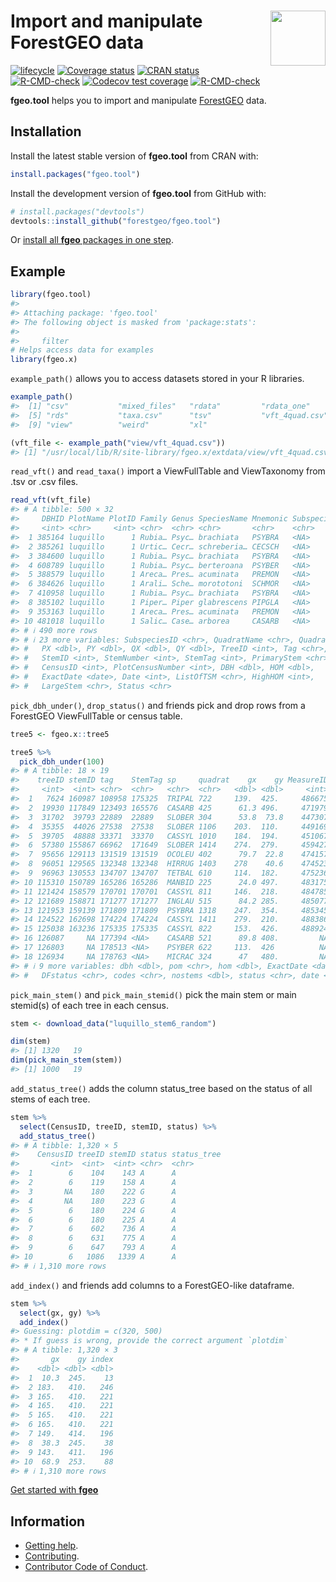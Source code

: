 
<!-- README.md is generated from README.Rmd. Please edit that file -->

# <img src="https://i.imgur.com/vTLlhbp.png" align="right" height=88 /> Import and manipulate ForestGEO data

<!-- badges: start -->

[![lifecycle](https://img.shields.io/badge/lifecycle-maturing-blue.svg)](https://lifecycle.r-lib.org/articles/stages.html)
[![Coverage
status](https://coveralls.io/repos/github/forestgeo/fgeo.tool/badge.svg)](https://coveralls.io/github/forestgeo/fgeo.tool)
[![CRAN
status](https://www.r-pkg.org/badges/version/fgeo.tool)](https://cran.r-project.org/package=fgeo.tool)
[![R-CMD-check](https://github.com/forestgeo/fgeo.tool/workflows/R-CMD-check/badge.svg)](https://github.com/forestgeo/fgeo.tool/actions)
[![Codecov test
coverage](https://codecov.io/gh/forestgeo/fgeo.tool/branch/main/graph/badge.svg)](https://app.codecov.io/gh/forestgeo/fgeo.tool?branch=main)
[![R-CMD-check](https://github.com/forestgeo/fgeo.tool/actions/workflows/R-CMD-check.yaml/badge.svg)](https://github.com/forestgeo/fgeo.tool/actions/workflows/R-CMD-check.yaml)
<!-- badges: end -->

**fgeo.tool** helps you to import and manipulate
[ForestGEO](https://forestgeo.si.edu/) data.

## Installation

Install the latest stable version of **fgeo.tool** from CRAN with:

``` r
install.packages("fgeo.tool")
```

Install the development version of **fgeo.tool** from GitHub with:

``` r
# install.packages("devtools")
devtools::install_github("forestgeo/fgeo.tool")
```

Or [install all **fgeo** packages in one
step](https://forestgeo.github.io/fgeo//index.html#installation).

## Example

``` r
library(fgeo.tool)
#> 
#> Attaching package: 'fgeo.tool'
#> The following object is masked from 'package:stats':
#> 
#>     filter
# Helps access data for examples
library(fgeo.x)
```

`example_path()` allows you to access datasets stored in your R
libraries.

``` r
example_path()
#>  [1] "csv"           "mixed_files"   "rdata"         "rdata_one"    
#>  [5] "rds"           "taxa.csv"      "tsv"           "vft_4quad.csv"
#>  [9] "view"          "weird"         "xl"

(vft_file <- example_path("view/vft_4quad.csv"))
#> [1] "/usr/local/lib/R/site-library/fgeo.x/extdata/view/vft_4quad.csv"
```

`read_vft()` and `read_taxa()` import a ViewFullTable and ViewTaxonomy
from .tsv or .csv files.

``` r
read_vft(vft_file)
#> # A tibble: 500 × 32
#>     DBHID PlotName PlotID Family Genus SpeciesName Mnemonic Subspecies SpeciesID
#>     <int> <chr>     <int> <chr>  <chr> <chr>       <chr>    <chr>          <int>
#>  1 385164 luquillo      1 Rubia… Psyc… brachiata   PSYBRA   <NA>             185
#>  2 385261 luquillo      1 Urtic… Cecr… schreberia… CECSCH   <NA>              74
#>  3 384600 luquillo      1 Rubia… Psyc… brachiata   PSYBRA   <NA>             185
#>  4 608789 luquillo      1 Rubia… Psyc… berteroana  PSYBER   <NA>             184
#>  5 388579 luquillo      1 Areca… Pres… acuminata   PREMON   <NA>             182
#>  6 384626 luquillo      1 Arali… Sche… morototoni  SCHMOR   <NA>             196
#>  7 410958 luquillo      1 Rubia… Psyc… brachiata   PSYBRA   <NA>             185
#>  8 385102 luquillo      1 Piper… Piper glabrescens PIPGLA   <NA>             174
#>  9 353163 luquillo      1 Areca… Pres… acuminata   PREMON   <NA>             182
#> 10 481018 luquillo      1 Salic… Case… arborea     CASARB   <NA>              70
#> # ℹ 490 more rows
#> # ℹ 23 more variables: SubspeciesID <chr>, QuadratName <chr>, QuadratID <int>,
#> #   PX <dbl>, PY <dbl>, QX <dbl>, QY <dbl>, TreeID <int>, Tag <chr>,
#> #   StemID <int>, StemNumber <int>, StemTag <int>, PrimaryStem <chr>,
#> #   CensusID <int>, PlotCensusNumber <int>, DBH <dbl>, HOM <dbl>,
#> #   ExactDate <date>, Date <int>, ListOfTSM <chr>, HighHOM <int>,
#> #   LargeStem <chr>, Status <chr>
```

`pick_dbh_under()`, `drop_status()` and friends pick and drop rows from
a ForestGEO ViewFullTable or census table.

``` r
tree5 <- fgeo.x::tree5

tree5 %>% 
  pick_dbh_under(100)
#> # A tibble: 18 × 19
#>    treeID stemID tag    StemTag sp     quadrat    gx    gy MeasureID CensusID
#>     <int>  <int> <chr>  <chr>   <chr>  <chr>   <dbl> <dbl>     <int>    <int>
#>  1   7624 160987 108958 175325  TRIPAL 722     139.  425.     486675        5
#>  2  19930 117849 123493 165576  CASARB 425      61.3 496.     471979        5
#>  3  31702  39793 22889  22889   SLOBER 304      53.8  73.8    447307        5
#>  4  35355  44026 27538  27538   SLOBER 1106    203.  110.     449169        5
#>  5  39705  48888 33371  33370   CASSYL 1010    184.  194.     451067        5
#>  6  57380 155867 66962  171649  SLOBER 1414    274.  279.     459427        5
#>  7  95656 129113 131519 131519  OCOLEU 402      79.7  22.8    474157        5
#>  8  96051 129565 132348 132348  HIRRUG 1403    278    40.6    474523        5
#>  9  96963 130553 134707 134707  TETBAL 610     114.  182.     475236        5
#> 10 115310 150789 165286 165286  MANBID 225      24.0 497.     483175        5
#> 11 121424 158579 170701 170701  CASSYL 811     146.  218.     484785        5
#> 12 121689 158871 171277 171277  INGLAU 515      84.2 285.     485077        5
#> 13 121953 159139 171809 171809  PSYBRA 1318    247.  354.     485345        5
#> 14 124522 162698 174224 174224  CASSYL 1411    279.  210.     488386        5
#> 15 125038 163236 175335 175335  CASSYL 822     153.  426.     488924        5
#> 16 126087     NA 177394 <NA>    CASARB 521      89.8 408.         NA       NA
#> 17 126803     NA 178513 <NA>    PSYBER 622     113.  426          NA       NA
#> 18 126934     NA 178763 <NA>    MICRAC 324      47   480.         NA       NA
#> # ℹ 9 more variables: dbh <dbl>, pom <chr>, hom <dbl>, ExactDate <date>,
#> #   DFstatus <chr>, codes <chr>, nostems <dbl>, status <chr>, date <dbl>
```

`pick_main_stem()` and `pick_main_stemid()` pick the main stem or main
stemid(s) of each tree in each census.

``` r
stem <- download_data("luquillo_stem6_random")

dim(stem)
#> [1] 1320   19
dim(pick_main_stem(stem))
#> [1] 1000   19
```

`add_status_tree()` adds the column status_tree based on the status of
all stems of each tree.

``` r
stem %>% 
  select(CensusID, treeID, stemID, status) %>% 
  add_status_tree()
#> # A tibble: 1,320 × 5
#>    CensusID treeID stemID status status_tree
#>       <int>  <int>  <int> <chr>  <chr>      
#>  1        6    104    143 A      A          
#>  2        6    119    158 A      A          
#>  3       NA    180    222 G      A          
#>  4       NA    180    223 G      A          
#>  5        6    180    224 G      A          
#>  6        6    180    225 A      A          
#>  7        6    602    736 A      A          
#>  8        6    631    775 A      A          
#>  9        6    647    793 A      A          
#> 10        6   1086   1339 A      A          
#> # ℹ 1,310 more rows
```

`add_index()` and friends add columns to a ForestGEO-like dataframe.

``` r
stem %>% 
  select(gx, gy) %>% 
  add_index()
#> Guessing: plotdim = c(320, 500)
#> * If guess is wrong, provide the correct argument `plotdim`
#> # A tibble: 1,320 × 3
#>       gx    gy index
#>    <dbl> <dbl> <dbl>
#>  1  10.3  245.    13
#>  2 183.   410.   246
#>  3 165.   410.   221
#>  4 165.   410.   221
#>  5 165.   410.   221
#>  6 165.   410.   221
#>  7 149.   414.   196
#>  8  38.3  245.    38
#>  9 143.   411.   196
#> 10  68.9  253.    88
#> # ℹ 1,310 more rows
```

[Get started with **fgeo**](https://forestgeo.github.io/fgeo/)

## Information

- [Getting help](https://forestgeo.github.io/fgeo.tool/SUPPORT.html).
- [Contributing](https://forestgeo.github.io/fgeo.tool/CONTRIBUTING.html).
- [Contributor Code of
  Conduct](https://forestgeo.github.io/fgeo.tool/CODE_OF_CONDUCT.html).
